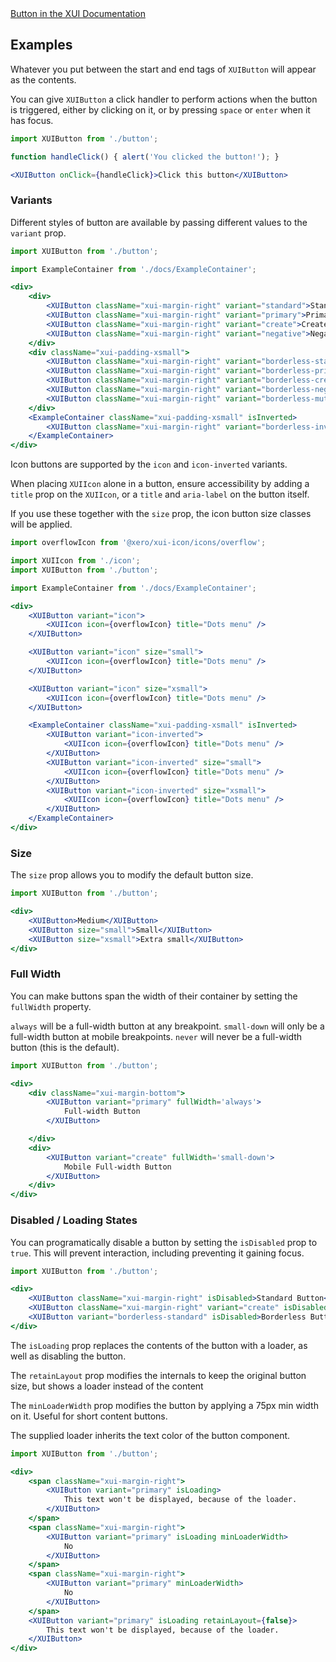<div class="xui-margin-vertical">
	<a href="../section-building-blocks-controls-button.html" isDocLink>Button in the XUI Documentation</a>
</div>

## Examples

Whatever you put between the start and end tags of `XUIButton` will appear as the contents.

You can give `XUIButton` a click handler to perform actions when the button is triggered, either by clicking on it, or by pressing `space` or `enter` when it has focus.

```jsx harmony
import XUIButton from './button';

function handleClick() { alert('You clicked the button!'); }

<XUIButton onClick={handleClick}>Click this button</XUIButton>
```

### Variants

Different styles of button are available by passing different values to the `variant` prop.

```jsx harmony
import XUIButton from './button';

import ExampleContainer from './docs/ExampleContainer';

<div>
	<div>
		<XUIButton className="xui-margin-right" variant="standard">Standard</XUIButton>
		<XUIButton className="xui-margin-right" variant="primary">Primary</XUIButton>
		<XUIButton className="xui-margin-right" variant="create">Create</XUIButton>
		<XUIButton className="xui-margin-right" variant="negative">Negative</XUIButton>
	</div>
	<div className="xui-padding-xsmall">
		<XUIButton className="xui-margin-right" variant="borderless-standard">Borderless Standard</XUIButton>
		<XUIButton className="xui-margin-right" variant="borderless-primary">Borderless Primary</XUIButton>
		<XUIButton className="xui-margin-right" variant="borderless-create">Borderless Create</XUIButton>
		<XUIButton className="xui-margin-right" variant="borderless-negative">Borderless Negative</XUIButton>
		<XUIButton className="xui-margin-right" variant="borderless-muted">Borderless Muted</XUIButton>
	</div>
	<ExampleContainer className="xui-padding-xsmall" isInverted>
		<XUIButton className="xui-margin-right" variant="borderless-inverted">Borderless Inverted</XUIButton>
	</ExampleContainer>
</div>
```

Icon buttons are supported by the `icon` and `icon-inverted` variants.

When placing `XUIIcon` alone in a button, ensure accessibility by adding a `title` prop on the `XUIIcon`, or a `title` and `aria-label` on the button itself.

If you use these together with the `size` prop, the icon button size classes will be applied.

```jsx harmony
import overflowIcon from '@xero/xui-icon/icons/overflow';

import XUIIcon from './icon';
import XUIButton from './button';

import ExampleContainer from './docs/ExampleContainer';

<div>
	<XUIButton variant="icon">
		<XUIIcon icon={overflowIcon} title="Dots menu" />
	</XUIButton>

	<XUIButton variant="icon" size="small">
		<XUIIcon icon={overflowIcon} title="Dots menu" />
	</XUIButton>

	<XUIButton variant="icon" size="xsmall">
		<XUIIcon icon={overflowIcon} title="Dots menu" />
	</XUIButton>

	<ExampleContainer className="xui-padding-xsmall" isInverted>
		<XUIButton variant="icon-inverted">
			<XUIIcon icon={overflowIcon} title="Dots menu" />
		</XUIButton>
		<XUIButton variant="icon-inverted" size="small">
			<XUIIcon icon={overflowIcon} title="Dots menu" />
		</XUIButton>
		<XUIButton variant="icon-inverted" size="xsmall">
			<XUIIcon icon={overflowIcon} title="Dots menu" />
		</XUIButton>
	</ExampleContainer>
</div>
```

### Size

The `size` prop allows you to modify the default button size.

```jsx harmony
import XUIButton from './button';

<div>
	<XUIButton>Medium</XUIButton>
	<XUIButton size="small">Small</XUIButton>
	<XUIButton size="xsmall">Extra small</XUIButton>
</div>
```

### Full Width

You can make buttons span the width of their container by setting the `fullWidth` property.

`always` will be a full-width button at any breakpoint.
`small-down` will only be a full-width button at mobile breakpoints.
`never` will never be a full-width button (this is the default).

```jsx harmony
import XUIButton from './button';

<div>
	<div className="xui-margin-bottom">
		<XUIButton variant="primary" fullWidth='always'>
			Full-width Button
		</XUIButton>

	</div>
	<div>
		<XUIButton variant="create" fullWidth='small-down'>
			Mobile Full-width Button
		</XUIButton>
	</div>
</div>
```

### Disabled / Loading States

You can programatically disable a button by setting the `isDisabled` prop to `true`. This will prevent interaction, including preventing it gaining focus.

```jsx harmony
import XUIButton from './button';

<div>
	<XUIButton className="xui-margin-right" isDisabled>Standard Button</XUIButton>
	<XUIButton className="xui-margin-right" variant="create" isDisabled>Variant Button</XUIButton>
	<XUIButton variant="borderless-standard" isDisabled>Borderless Button</XUIButton>
</div>
```

The `isLoading` prop replaces the contents of the button with a loader, as well as disabling the button.

The `retainLayout` prop modifies the internals to keep the original button size, but shows a loader instead of the content

The `minLoaderWidth` prop modifies the button by applying a 75px min width on it. Useful for short content buttons.

The supplied loader inherits the text color of the button component.

```jsx harmony
import XUIButton from './button';

<div>
	<span className="xui-margin-right">
		<XUIButton variant="primary" isLoading>
			This text won't be displayed, because of the loader.
		</XUIButton>
	</span>
	<span className="xui-margin-right">
		<XUIButton variant="primary" isLoading minLoaderWidth>
			No
		</XUIButton>
	</span>
	<span className="xui-margin-right">
		<XUIButton variant="primary" minLoaderWidth>
			No
		</XUIButton>
	</span>
	<XUIButton variant="primary" isLoading retainLayout={false}>
		This text won't be displayed, because of the loader.
	</XUIButton>
</div>
```
